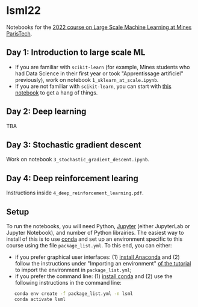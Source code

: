 # lsml22
Notebooks for the [2022 course on Large Scale Machine Learning at Mines ParisTech](http://cazencott.info/index.php/pages/LSML-22-Large-Scale-Machine-Learning).

## Day 1: Introduction to large scale ML
* If you are familiar with `scikit-learn` (for example, Mines students who had Data Science in their first year or took "Apprentissage artificiel" previously), work on notebook `1_sklearn_at_scale.ipynb`.
* If you are not familiar with `scikit-learn`, you can start with [this notebook](https://github.com/chagaz/ml-notebooks/tree/master/intro-ml-genetics) to get a hang of things. 

## Day 2: Deep learning
TBA

## Day 3: Stochastic gradient descent
Work on notebook `3_stochastic_gradient_descent.ipynb`.

## Day 4: Deep reinforcement learing
Instructions inside `4_deep_reinforcement_learning.pdf`.

## Setup
To run the notebooks, you will need Python, [Jupyter](https://jupyter.org/) (either JupyterLab or Jupyter Notebook), and number of Python librairies. The easiest way to install of this is to use [conda](https://docs.conda.io/en/latest/) and set up an environment specific to this course using the file `package_list.yml`. To this end, you can either:
* if you prefer graphical user interfaces: (1) [install Anaconda](https://docs.anaconda.com/anaconda/install/index.html) and (2) follow the instructions under "Importing an environment" [of the tutorial](https://docs.anaconda.com/anaconda/navigator/tutorials/manage-environments/) to import the environment in `package_list.yml`;
* if you prefer the command line: (1) [install conda](https://docs.conda.io/projects/conda/en/latest/user-guide/install/index.html) and (2) use the following instructions in the command line:
```bash
   conda env create -f package_list.yml -n lsml
   conda activate lsml
```


